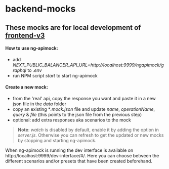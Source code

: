 # backend-mocks

## These mocks are for local development of [frontend-v3](https://github.com/balancer/frontend-v3)

#### How to use ng-apimock:

- add _NEXT_PUBLIC_BALANCER_API_URL=http://localhost:9999/ngapimock/graphql_ to _.env_
- run NPM script _start_ to start ng-apimock

#### Create a new mock:

- from the 'real' api, copy the response you want and paste it in a new json file in the _data_
  folder
- copy an existing \*_.mock.json_ file and update _name_, _operationName_, _query_ & _file_ (this
  points to the json file from the previous step)
- optional: add extra responses aka scenarios to the mock

> **Note**: _watch_ is disabled by default, enable it by adding the option in _server.js_. Otherwise
> you can refresh to get the updated or new mocks by stopping and starting ng-apimock.

When ng-apimock is running the dev interface is available on http://localhost:9999/dev-interface/#/.
Here you can choose between the different scenarios and/or presets that have been created
beforehand.